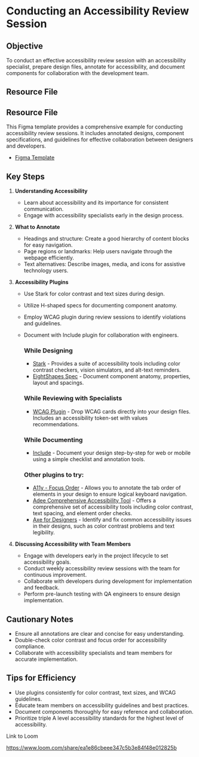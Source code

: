 # Conducting an Accessibility Review Session

## Objective

To conduct an effective accessibility review session with an accessibility specialist, prepare design files, annotate for accessibility, and document components for collaboration with the development team.

## Resource File
## Resource File

This Figma template provides a comprehensive example for conducting accessibility review sessions. It includes annotated designs, component specifications, and guidelines for effective collaboration between designers and developers.

- [Figma Template](https://www.figma.com/design/8VbtODs4PgnlBn0TQ8LNCg/%5BIDS%5D-Workshop-Example---Sep-2024?node-id=2-15339&t=Krg0NKKKOA51sWM7-1)

## Key Steps

1. **Understanding Accessibility**

   - Learn about accessibility and its importance for consistent communication.
   - Engage with accessibility specialists early in the design process.

2. **What to Annotate**

   - Headings and structure: Create a good hierarchy of content blocks for easy navigation.
   - Page regions or landmarks: Help users navigate through the webpage efficiently.
   - Text alternatives: Describe images, media, and icons for assistive technology users.

3. **Accessibility Plugins**

   - Use Stark for color contrast and text sizes during design.
   - Utilize H-shaped specs for documenting component anatomy.
   - Employ WCAG plugin during review sessions to identify violations and guidelines.
   - Document with Include plugin for collaboration with engineers.


        ### While Designing

        - [Stark](https://www.figma.com/community/plugin/732603254453395948/stark-contrast-accessibility-checker) - Provides a suite of accessibility tools including color contrast checkers, vision simulators, and alt-text reminders.
        - [EightShapes Spec](https://www.figma.com/community/plugin/1205622541257680763/eightshapes-specs) - Document component anatomy, properties, layout and spacings.

        ### While Reviewing with Specialists

        - [WCAG Plugin](https://www.figma.com/community/plugin/1373362852131056921/wcag-plugin) - Drop WCAG cards directly into your design files. Includes an accessibility token-set with values recommendations. 

        ### While Documenting

        - [Include](https://www.figma.com/community/plugin/1208180794570801545/includeaccessibility-annotations) - Document your design step-by-step for web or mobile using a simple checklist and annotation tools. 

        ### Other plugins to try:

        - [A11y - Focus Order](https://www.figma.com/community/plugin/731310036968334777/a11y-focus-order) - Allows you to annotate the tab order of elements in your design to ensure logical keyboard navigation.
        - [Adee Comprehensive Accessibility Tool](https://www.figma.com/community/plugin/931280467863251825/adee-comprehensive-accessibility-tool) - Offers a comprehensive set of accessibility tools including color contrast, text spacing, and element order checks.
        - [Axe for Designers](https://www.figma.com/community/plugin/1085612091163821851/axe-for-designers-a-free-accessibility-plugin) - Identify and fix common accessibility issues in their designs, such as color contrast problems and text legibility. 


4. **Discussing Accessibility with Team Members**

   - Engage with developers early in the project lifecycle to set accessibility goals.
   - Conduct weekly accessibility review sessions with the team for continuous improvement.
   - Collaborate with developers during development for implementation and feedback.
   - Perform pre-launch testing with QA engineers to ensure design implementation.

## Cautionary Notes

- Ensure all annotations are clear and concise for easy understanding.
- Double-check color contrast and focus order for accessibility compliance.
- Collaborate with accessibility specialists and team members for accurate implementation.

## Tips for Efficiency

- Use plugins consistently for color contrast, text sizes, and WCAG guidelines.
- Educate team members on accessibility guidelines and best practices.
- Document components thoroughly for easy reference and collaboration.
- Prioritize triple A level accessibility standards for the highest level of accessibility.

Link to Loom

https://www.loom.com/share/ea1e86cbeee347c5b3e84f48e012825b